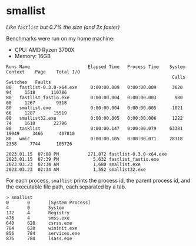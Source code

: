# smallist

*Like `fastlist` but 0.7% the size (and 2x faster)*

Benchmarks were run on my home machine:
   - CPU: AMD Ryzen 3700X
   - Memory: 16GB

```
Runs Name                      Elapsed Time   Process Time    System   Context    Page    Total I/O
                                                               Calls  Switches   Faults
80   fastlist-0.3.0-x64.exe     0:00:00.009   0:00:00.009      3620        94     1518      110786
80   fastlist_fastio.exe        0:00:00.004   0:00:00.003       980        60     1267        9318
80   smallist.exe               0:00:00.004   0:00:00.005      1021        66     1287       15519
80   smallist32.exe             0:00:00.005   0:00:00.006      1222        74     1618       22796
80   tasklist                   0:00:00.147   0:00:00.079     63381     19949     3466      407810
80   wmic                       0:00:00.105   0:00:00.071     28318      2358     7744      105726
```

```
2023.01.15  07:08 PM           271,872 fastlist-0.3.0-x64.exe
2023.01.15  07:39 PM             5,632 fastlist_fastio.exe
2023.03.23  02:34 AM             1,680 smallist.exe
2023.03.23  02:34 AM             1,552 smallist32.exe
```

For each process, `smallist` prints the process id, the parent process id, and
the executable file path, each separated by a tab.

```batch
> smallist
0       0       [System Process]
4       0       System
172     4       Registry
476     4       smss.exe
640     628     csrss.exe
784     628     wininit.exe
856     784     services.exe
876     784     lsass.exe
```

